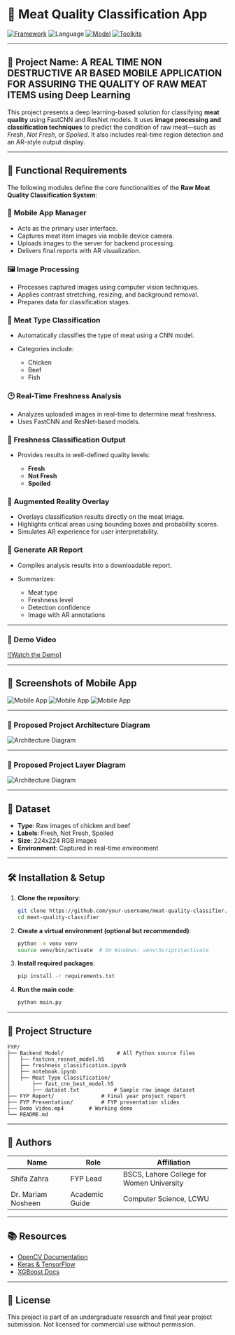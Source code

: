 # 🥩 Meat Quality Classification App

[![Framework](https://img.shields.io/badge/Framework-Custom%20CNN-blueviolet)]()
![Language](https://img.shields.io/badge/Language-Python-79FFB2)
[![Model](https://img.shields.io/badge/Model-FastCNN%20%7C%20ResNet-FF8C00)]()
[![Toolkits](https://img.shields.io/badge/Libraries-OpenCV%20%7C%20Keras%20%7C%20TensorFlow-lightgrey)]()

---

## 🧠 Project Name: **A REAL TIME NON DESTRUCTIVE AR BASED MOBILE APPLICATION FOR ASSURING THE QUALITY OF RAW MEAT ITEMS using Deep Learning**

This project presents a deep learning-based solution for classifying **meat quality** using FastCNN and ResNet models. It uses **image processing and classification techniques** to predict the condition of raw meat—such as *Fresh*, *Not Fresh*, or *Spolied*. It also includes real-time region detection and an AR-style output display.

---

## 🚀 Functional Requirements

The following modules define the core functionalities of the **Raw Meat Quality Classification System**:

### 📱 **Mobile App Manager**

* Acts as the primary user interface.
* Captures meat item images via mobile device camera.
* Uploads images to the server for backend processing.
* Delivers final reports with AR visualization.

### 🖼️ **Image Processing**

* Processes captured images using computer vision techniques.
* Applies contrast stretching, resizing, and background removal.
* Prepares data for classification stages.

### 🍗 **Meat Type Classification**

* Automatically classifies the type of meat using a CNN model.
* Categories include:

  * Chicken
  * Beef
  * Fish

### 🕒 **Real-Time Freshness Analysis**

* Analyzes uploaded images in real-time to determine meat freshness.
* Uses FastCNN and ResNet-based models.

### 🧪 **Freshness Classification Output**

* Provides results in well-defined quality levels:

  * **Fresh**
  * **Not Fresh**
  * **Spoiled**

### 🧠 **Augmented Reality Overlay**

* Overlays classification results directly on the meat image.
* Highlights critical areas using bounding boxes and probability scores.
* Simulates AR experience for user interpretability.

### 🧾 **Generate AR Report**

* Compiles analysis results into a downloadable report.
* Summarizes:

  * Meat type
  * Freshness level
  * Detection confidence
  * Image with AR annotations

---

### 🎥 Demo Video

[![Watch the Demo]](https://github.com/ShifaZahra123/Final-Year-Project-2025/blob/main/Demo%20Video.mp4)

---


## 📸 Screenshots of Mobile App

![Mobile App](https://github.com/ShifaZahra123/Final-Year-Project-2025/blob/main/Mobile%20App%20Demo/Mobile%20App%20Login%20Page.png)       ![Mobile App](https://github.com/ShifaZahra123/Final-Year-Project-2025/blob/main/Mobile%20App%20Demo/Mobile%20App%20Choose%20Image.png)          ![Mobile App](https://github.com/ShifaZahra123/Final-Year-Project-2025/blob/main/Mobile%20App%20Demo/Mobile%20App%20Meat%20Quality%20Results.png)


---

### 🧩 Proposed Project Architecture Diagram

![Architecture Diagram](https://raw.githubusercontent.com/ShifaZahra123/Final-Year-Project-2025/main/Architecture%20Diagram.jpeg)

---


### 🧩 Proposed Project Layer Diagram

![Architecture Diagram](https://raw.githubusercontent.com/ShifaZahra123/Final-Year-Project-2025/main/Layer%20Diagram.jpeg)

---

## 🧪 Dataset

* **Type**: Raw images of chicken and beef
* **Labels**: Fresh, Not Fresh, Spoiled
* **Size**: 224x224 RGB images
* **Environment**: Captured in real-time environment

---

## 🛠 Installation & Setup

1. **Clone the repository**:

   ```bash
   git clone https://github.com/your-username/meat-quality-classifier.git
   cd meat-quality-classifier
   ```

2. **Create a virtual environment (optional but recommended)**:

   ```bash
   python -m venv venv
   source venv/bin/activate  # On Windows: venv\Scripts\activate
   ```

3. **Install required packages**:

   ```bash
   pip install -r requirements.txt
   ```

4. **Run the main code**:

   ```bash
   python main.py
   ```

---

## 📁 Project Structure

```
FYP/
├── Backend Model/                 # All Python source files
│   ├── fastcnn_resnet_model.h5
│   ├── freshness_classification.ipynb
│   ├── notebook.ipynb
│   ├── Meat Type Classification/ 
│       ├── fast_cnn_best_model.h5
│       ├── dataset.txt           # Sample raw image dataset
├── FYP Report/               # Final year project report
├── FYP Presentation/         # FYP presentation slides
├── Demo Video.mp4        # Working demo            
└── README.md
```

---


## 🤝 Authors

| Name               | Role                 | Affiliation                                 |
| ------------------ | -------------------- | ------------------------------------------- |
| Shifa Zahra        | FYP Lead             | BSCS, Lahore College for Women University  |
| Dr. Mariam Nosheen | Academic Guide       | Computer Science, LCWU                      |

---

## 📚 Resources

* [OpenCV Documentation](https://docs.opencv.org/)
* [Keras & TensorFlow](https://www.tensorflow.org/)
* [XGBoost Docs](https://xgboost.readthedocs.io/)

---

## 🧾 License

This project is part of an undergraduate research and final year project submission. Not licensed for commercial use without permission.
